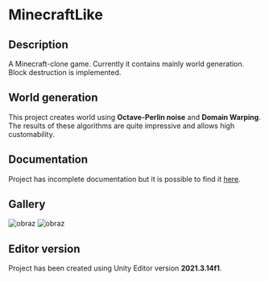 # MinecraftLike

## Description
A Minecraft-clone game. Currently it contains mainly world generation.  
Block destruction is implemented.

## World generation
This project creates world using **Octave-Perlin noise** and **Domain Warping**. The results of these algorithms are quite impressive and allows high customability.

## Documentation
Project has incomplete documentation but it is possible to find it [here](Documentation/).

## Gallery
![obraz](https://user-images.githubusercontent.com/107229318/204072185-83bd7c0d-a40a-41f0-aaae-b69f3934783c.png)
![obraz](https://user-images.githubusercontent.com/107229318/204072210-c48a2020-e595-46e3-895c-9f32713682bc.png)


## Editor version
Project has been created using Unity Editor version **2021.3.14f1**.
